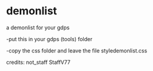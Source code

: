 # demonlist

a demonlist for your gdps

-put this in your gdps (tools) folder

-copy the css folder and leave the file
styledemonlist.css

credits:
not_staff
StaffV77
